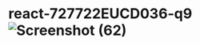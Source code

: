 # react-727722EUCD036-q9![Screenshot (62)](https://github.com/roshini-skcet/react-727722EUCD036-q9/assets/151618217/21e75872-97a3-4e6b-84db-580928115f8e)
